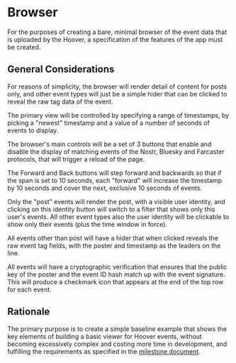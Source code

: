 # Browser

For the purposes of creating a bare, minimal browser of the event data that is uploaded by the
Hoover, a specification of the features of the app must be created.

## General Considerations

For reasons of simplicity, the browser will render detail of content for posts only, and other
event types will just be a simple hider that can be clicked to reveal the raw tag data of the
event.

The primary view will be controlled by specifying a range of timestamps, by picking a "newest"
timestamp and a value of a number of seconds of events to display.

The browser's main controls will be a set of 3 buttons that enable and disable the display of
matching events of the Nostr, Bluesky and Farcaster protocols, that will trigger a reload of the
page.

The Forward and Back buttons will step forward and backwards so that if the span is set to 10
seconds, each "forward" will increase the timestamp by 10 seconds and cover the next, exclusive
10 seconds of events.

Only the "post" events will render the post, with a visible user identity, and clicking on this
identity button will switch to a filter that shows only this user's events. All other event
types also the user identity will be clickable to show only their events (plus the time window
in force).

All events other than post will have a hider that when clicked reveals the raw event tag fields,
with the poster and timestamp as the leaders on the line.

All events will have a cryptographic verification that ensures that the public key of the poster
and the event ID hash match up with the event signature. This will produce a checkmark icon that
appears at the end of the top row for each event.

## Rationale

The primary purpose is to create a simple baseline example that shows the key elements of
building a basic viewer for Hoover events, without becoming excessively complex and costing more
time in development, and fulfilling the requirements as specified in
the [milestone document](./milestones.md).
